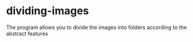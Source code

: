 # dividing-images
The program allows you to divide the images into folders according to the abstract features

